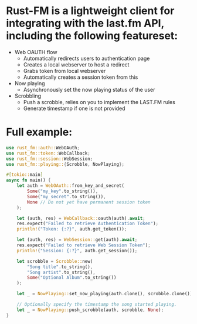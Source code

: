 # Rust-FM is a lightweight client for integrating with the last.fm API, including the following featureset:
- Web OAUTH flow
  - Automatically redirects users to authentication page
  - Creates a local webserver to host a redirect
  - Grabs token from local webserver
  - Automatically creates a session token from this
- Now playing
  - Asynchronously set the now playing status of the user
- Scrobbling
  - Push a scrobble, relies on you to implement the LAST.FM rules
  - Generate timestamp if one is not provided
 
# Full example:
```rust
use rust_fm::auth::WebOAuth;
use rust_fm::token::WebCallback;
use rust_fm::session::WebSession;
use rust_fm::playing::{Scrobble, NowPlaying};

#[tokio::main]
async fn main() {
    let auth = WebOAuth::from_key_and_secret(
        Some("my_key".to_string()),
        Some("my_secret".to_string()),
        None // Do not yet have permanent session token
    );

    let (auth, res) = WebCallback::oauth(auth).await;
    res.expect("Failed to retrieve Authentication Token");
    println!("Token: {:?}", auth.get_token());

    let (auth, res) = WebSession::get(auth).await;
    res.expect("Failed to retrieve Web Session Token");
    println!("Session: {:?}", auth.get_session());

    let scrobble = Scrobble::new(
        "Song title".to_string(),
        "Song artist".to_string(),
        Some("Optional Album".to_string())
    );

    let _ = NowPlaying::set_now_playing(auth.clone(), scrobble.clone());

    // Optionally specify the timestamp the song started playing.
    let _ = NowPlaying::push_scrobble(auth, scrobble, None);
}

```
